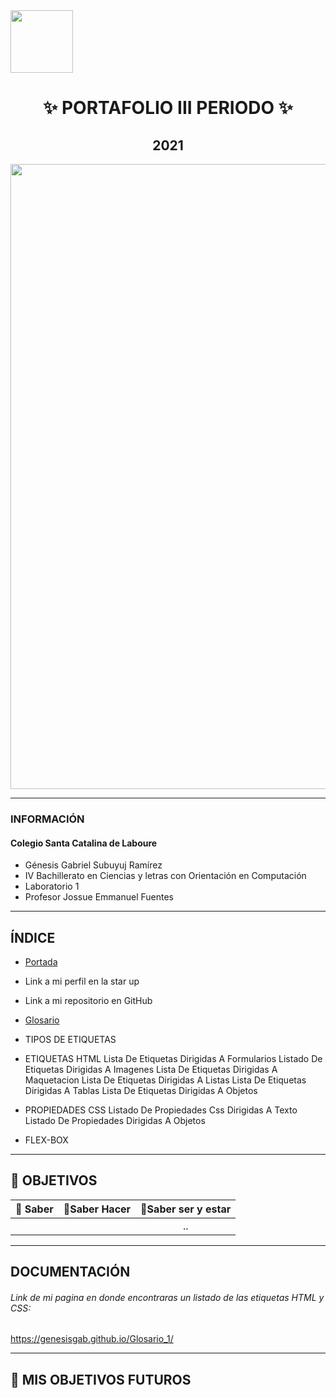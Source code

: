 <img width="100px"  src="https://static.wixstatic.com/media/d1b317_30d85a06c73e4bc7bf0952829a1cddb1~mv1.png/v1/crop/x_0,y_4,w_775,h_349/fill/w_408,h_172,al_c,q_85,usm_0.66_1.00_0.01/d1b317_30d85a06c73e4bc7bf0952829a1cddb1~mv1.webp">
<h1 align= "center">
✨ PORTAFOLIO III PERIODO ✨
</h1>
<h2 align="center">
2021
</h2>
<img width="1000px" src="https://definicion.de/wp-content/uploads/2008/03/computadora-1.jpg">

------------

### INFORMACIÓN

#### Colegio Santa Catalina de Laboure

- Génesis Gabriel Subuyuj Ramírez
- IV Bachillerato en Ciencias y letras con Orientación en Computación
- Laboratorio 1
- Profesor Jossue Emmanuel Fuentes
------------

## ÍNDICE
- [Portada](https://genesisgab.github.io/Glosario_1/ "Portada")
 - Link a mi perfil en la star up
 - Link a mi repositorio en GitHub
- [Glosario](https://genesisgab.github.io/Glosario_1/glosario.html "Glosario")
 - TIPOS DE ETIQUETAS
 - ETIQUETAS HTML
Lista De Etiquetas Dirigidas A Formularios
Listado De Etiquetas Dirigidas A Imagenes
Lista De Etiquetas Dirigidas A Maquetacion
Lista De Etiquetas Dirigidas A Listas
Lista De Etiquetas Dirigidas A Tablas
Lista De Etiquetas Dirigidas A Objetos

 - PROPIEDADES CSS
Listado De Propiedades Css Dirigidas A Texto
Listado De Propiedades Dirigidas A Objetos
 - FLEX-BOX


------------
## 🌠 OBJETIVOS 

| 🌟 Saber | 🌟Saber Hacer  | 🌟Saber ser y estar |
| :------------: | :------------: | :------------: |
|    |   |  .. |

------------

## DOCUMENTACIÓN

######  Link de mi pagina en donde encontraras un listado de las etiquetas HTML y CSS:
https://genesisgab.github.io/Glosario_1/

------------

## 📔 MIS OBJETIVOS FUTUROS
